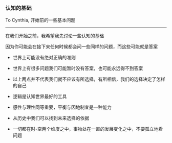 ### 认知的基础

To Cynthia, 开始前的一些基本问题

---

在我们开始之前，我希望我先讨论一些认知的基础

因为你可能会在接下来任何时候都会问一些同样的问题，而这些可能就是答案

* 世界上可能没有绝对正确的准则

* 世界上有很多问题我们可能暂时没有答案，也可能永远得不到答案

* 以上两点并不代表我们就不应该有所选择，有所相信，我们的选择决定了怎样的自己

* 逻辑是认知世界最好的工具

* 感性与理性同等重要，平衡与因地制宜是一种能力

* 从历史中我们可以找到未来选择的依据

* 一切都在时-空两个维度之中，事物处在一直的发展变化之中，不要孤立地看问题



